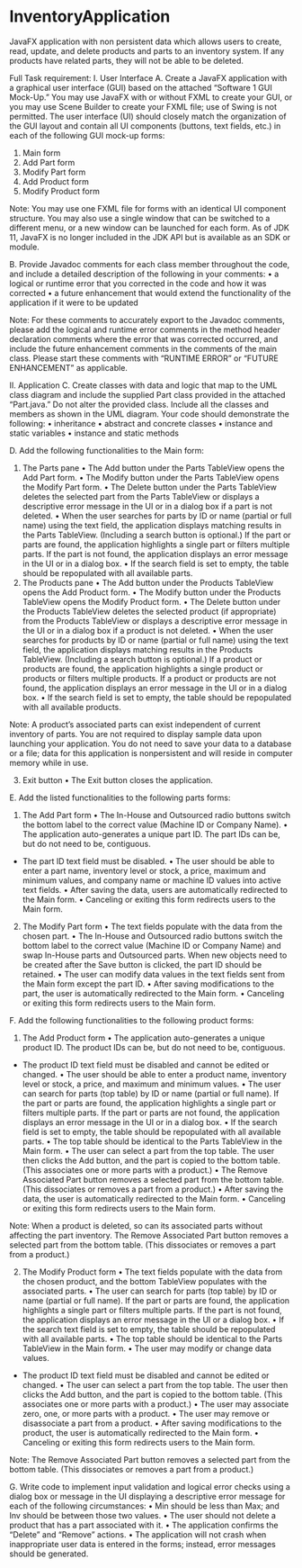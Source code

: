 # InventoryApplication
JavaFX application with non persistent data which allows users to create, read, update, and delete products and parts to an inventory system. If any products have related parts, they will not be able to be deleted.


Full Task requirement: 
I.  User Interface
A.  Create a JavaFX application with a graphical user interface (GUI) based on the attached “Software 1 GUI Mock-Up.” You may use JavaFX with or without FXML to create your GUI, or you may use Scene Builder to create your FXML file; use of Swing is not permitted. The user interface (UI) should closely match the organization of the GUI layout and contain all UI components (buttons, text fields, etc.) in each of the following GUI mock-up forms:
1.  Main form
2.  Add Part form
3.  Modify Part form
4.  Add Product form
5.  Modify Product form

Note: You may use one FXML file for forms with an identical UI component structure. You may also use a single window that can be switched to a different menu, or a new window can be launched for each form. As of JDK 11, JavaFX is no longer included in the JDK API but is available as an SDK or module.

B.  Provide Javadoc comments for each class member throughout the code, and include a detailed description of the following in your comments:
• a logical or runtime error that you corrected in the code and how it was corrected
• a future enhancement that would extend the functionality of the application if it were to be updated

Note: For these comments to accurately export to the Javadoc comments, please add the logical and runtime error comments in the method header declaration comments where the error that was corrected occurred, and include the future enhancement comments in the comments of the main class. Please start these comments with “RUNTIME ERROR” or “FUTURE ENHANCEMENT” as applicable.

II.  Application
C.  Create classes with data and logic that map to the UML class diagram and include the supplied Part class provided in the attached “Part.java.” Do not alter the provided class. Include all the classes and members as shown in the UML diagram. Your code should demonstrate the following:
•   inheritance
•   abstract and concrete classes
•   instance and static variables
•   instance and static methods

D.  Add the following functionalities to the Main form:
1.  The Parts pane
•   The Add button under the Parts TableView opens the Add Part form.
•   The Modify button under the Parts TableView opens the Modify Part form.
•   The Delete button under the Parts TableView deletes the selected part from the Parts TableView or displays a descriptive error message in the UI or in a dialog box if a part is not deleted.
•   When the user searches for parts by ID or name (partial or full name) using the text field, the application displays matching results in the Parts TableView. (Including a search button is optional.) If the part or parts are found, the application highlights a single part or filters multiple parts. If the part is not found, the application displays an error message in the UI or in a dialog box.
•   If the search field is set to empty, the table should be repopulated with all available parts.
2.  The Products pane
•   The Add button under the Products TableView opens the Add Product form.
•   The Modify button under the Products TableView opens the Modify Product form.
•   The Delete button under the Products TableView deletes the selected product (if appropriate) from the Products TableView or displays a descriptive error message in the UI or in a dialog box if a product is not deleted.
•   When the user searches for products by ID or name (partial or full name) using the text field, the application displays matching results in the Products TableView. (Including a search button is optional.) If a product or products are found, the application highlights a single product or products or filters multiple products. If a product or products are not found, the application displays an error message in the UI or in a dialog box.
•   If the search field is set to empty, the table should be repopulated with all available products.

Note: A product’s associated parts can exist independent of current inventory of parts. You are not required to display sample data upon launching your application. You do not need to save your data to a database or a file; data for this application is nonpersistent and will reside in computer memory while in use.

3.  Exit button
• The Exit button closes the application.

E.  Add the listed functionalities to the following parts forms:
1.  The Add Part form
• The In-House and Outsourced radio buttons switch the bottom label to the correct value (Machine ID or Company Name).
•   The application auto-generates a unique part ID. The part IDs can be, but do not need to be, contiguous.
-   The part ID text field must be disabled.
•   The user should be able to enter a part name, inventory level or stock, a price, maximum and minimum values, and company name or machine ID values into active text fields.
•   After saving the data, users are automatically redirected to the Main form.
•   Canceling or exiting this form redirects users to the Main form.
2.  The Modify Part form
• The text fields populate with the data from the chosen part.
• The In-House and Outsourced radio buttons switch the bottom label to the correct value (Machine ID or Company Name) and swap In-House parts and Outsourced parts. When new objects need to be created after the Save button is clicked, the part ID should be retained.
• The user can modify data values in the text fields sent from the Main form except the part ID.
• After saving modifications to the part, the user is automatically redirected to the Main form.
• Canceling or exiting this form redirects users to the Main form.

F.  Add the following functionalities to the following product forms:
1.  The Add Product form
•   The application auto-generates a unique product ID. The product IDs can be, but do not need to be, contiguous.
-   The product ID text field must be disabled and cannot be edited or changed.
•   The user should be able to enter a product name, inventory level or stock, a price, and maximum and minimum values.
•   The user can search for parts (top table) by ID or name (partial or full name). If the part or parts are found, the application highlights a single part or filters multiple parts. If the part or parts are not found, the application displays an error message in the UI or in a dialog box.
•   If the search field is set to empty, the table should be repopulated with all available parts.
•   The top table should be identical to the Parts TableView in the Main form.
•   The user can select a part from the top table. The user then clicks the Add button, and the part is copied to the bottom table. (This associates one or more parts with a product.)
•   The Remove Associated Part button removes a selected part from the bottom table. (This dissociates or removes a part from a product.)
•   After saving the data, the user is automatically redirected to the Main form.
•   Canceling or exiting this form redirects users to the Main form.

Note: When a product is deleted, so can its associated parts without affecting the part inventory. The Remove Associated Part button removes a selected part from the bottom table. (This dissociates or removes a part from a product.)

2.  The Modify Product form
•   The text fields populate with the data from the chosen product, and the bottom TableView populates with the associated parts.
•   The user can search for parts (top table) by ID or name (partial or full name). If the part or parts are found, the application highlights a single part or filters multiple parts. If the part is not found, the application displays an error message in the UI or a dialog box.
•   If the search text field is set to empty, the table should be repopulated with all available parts.
•   The top table should be identical to the Parts TableView in the Main form.
•   The user may modify or change data values.
-   The product ID text field must be disabled and cannot be edited or changed.
•   The user can select a part from the top table. The user then clicks the Add button, and the part is copied to the bottom table. (This associates one or more parts with a product.)
•   The user may associate zero, one, or more parts with a product.
•   The user may remove or disassociate a part from a product.
•   After saving modifications to the product, the user is automatically redirected to the Main form.
•   Canceling or exiting this form redirects users to the Main form.

Note: The Remove Associated Part button removes a selected part from the bottom table. (This dissociates or removes a part from a product.)

G.  Write code to implement input validation and logical error checks using a dialog box or message in the UI displaying a descriptive error message for each of the following circumstances:
•   Min should be less than Max; and Inv should be between those two values.
•   The user should not delete a product that has a part associated with it.
•   The application confirms the “Delete” and “Remove” actions.
•   The application will not crash when inappropriate user data is entered in the forms; instead, error messages should be generated.
